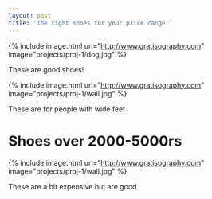 ```yaml
---
layout: post
title: 'The right shoes for your price range!'
---
```


{% include image.html url="http://www.gratisography.com" image="projects/proj-1/dog.jpg" %}

These are good shoes!

{% include image.html url="http://www.gratisography.com" image="projects/proj-1/wall.jpg" %}

These are for people with wide feet

# Shoes over 2000-5000rs

{% include image.html url="http://www.gratisography.com" image="projects/proj-1/wall.jpg" %}

These are a bit expensive but are good
